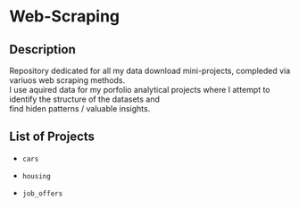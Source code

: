 # **Web-Scraping**

## **Description**
Repository dedicated for all my data download mini-projects, compleded via variuos web scraping methods. </br>
I use aquired data for my porfolio analytical projects where I attempt to identify the structure of the datasets and </br>
find hiden patterns / valuable insights.

## **List of Projects** 

- `cars`

- `housing`

- `job_offers`


